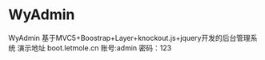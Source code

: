 # WyAdmin
WyAdmin
基于MVC5+Boostrap+Layer+knockout.js+jquery开发的后台管理系统
演示地址 boot.letmole.cn  账号:admin 密码：123
